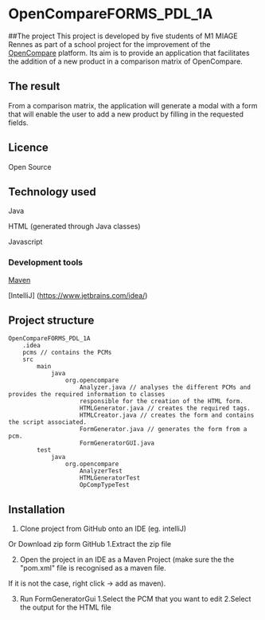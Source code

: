 # OpenCompareFORMS_PDL_1A

##The project
This project is developed by five students of M1 MIAGE Rennes as part of a school project for the improvement of the
[OpenCompare](https://opencompare.org/) platform.
Its aim is to provide an application that facilitates the addition of a new product in a comparison matrix of
OpenCompare.

## The result
From a comparison matrix, the application will generate a modal with a form that will enable the user to add a new
product by filling in the requested fields.

## Licence
Open Source

## Technology used
Java

HTML (generated through Java classes)

Javascript

### Development tools
[Maven](https://maven.apache.org/)

[IntelliJ] (https://www.jetbrains.com/idea/)

## Project structure
```
OpenCompareFORMS_PDL_1A
    .idea
    pcms // contains the PCMs
    src
        main
            java
                org.opencompare
                    Analyzer.java // analyses the different PCMs and provides the required information to classes
                    responsible for the creation of the HTML form.
                    HTMLGenerator.java // creates the required tags.
                    HTMLCreator.java // creates the form and contains the script associated.
                    FormGenerator.java // generates the form from a pcm.
                    FormGeneratorGUI.java
        test
            java
                org.opencompare
                    AnalyzerTest
                    HTMLGeneratorTest
                    OpCompTypeTest
```

## Installation
1. Clone project from GitHub onto an IDE (eg. intelliJ)

Or Download zip form GitHub
  1.Extract the zip file

2. Open the project in an IDE as a Maven Project (make sure the the "pom.xml" file is recognised as a maven file.

If it is not the case, right click -> add as maven).

3. Run FormGeneratorGui
  1.Select the PCM that you want to edit
  2.Select the output for the HTML file
